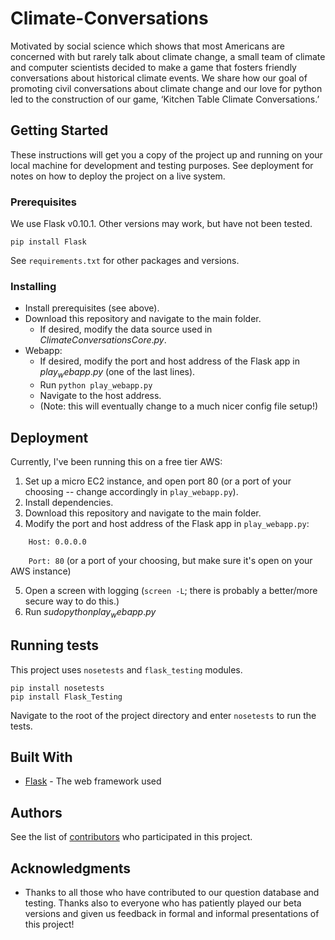 # Climate-Conversations

Motivated by social science which shows that most Americans are concerned with but rarely talk about climate change, a small team of climate and computer scientists decided to make a game that fosters friendly conversations about historical climate events. We share how our goal of promoting civil conversations about climate change and our love for python led to the construction of our game, ‘Kitchen Table Climate Conversations.’ 

## Getting Started

These instructions will get you a copy of the project up and running on your local machine for development and testing purposes. See deployment for notes on how to deploy the project on a live system.

### Prerequisites

We use Flask v0.10.1. Other versions may work, but have not been tested.

```
pip install Flask
```

See ```requirements.txt``` for other packages and versions.

### Installing

* Install prerequisites (see above).
* Download this repository and navigate to the main folder.
  * If desired, modify the data source used in $ClimateConversationsCore.py$.
* Webapp:
  * If desired, modify the port and host address of the Flask app in $play_webapp.py$ (one of the last lines).
  * Run ```python play_webapp.py```
  * Navigate to the host address.
  * (Note: this will eventually change to a much nicer config file setup!)

## Deployment

Currently, I've been running this on a free tier AWS:

1. Set up a micro EC2 instance, and open port 80 (or a port of your choosing -- change accordingly in ```play_webapp.py```).
2. Install dependencies.
3. Download this repository and navigate to the main folder.
4. Modify the port and host address of the Flask app in ```play_webapp.py```:

```    Host: 0.0.0.0```

```    Port: 80``` (or a port of your choosing, but make sure it's open on your AWS instance)

5. Open a screen with logging (```screen -L```; there is probably a better/more secure way to do this.)
6. Run $sudo python play_webapp.py$

## Running tests

This project uses ```nosetests``` and ```flask_testing``` modules.

```
pip install nosetests
pip install Flask_Testing
```

Navigate to the root of the project directory and enter ```nosetests``` to run the tests.



## Built With

* [Flask](http://flask.pocoo.org/) - The web framework used

## Authors

See  the list of [contributors](https://github.com/jtwedt/Climate-Conversations/contributors) who participated in this project.

## Acknowledgments

* Thanks to all those who have contributed to our question database and testing. Thanks also to everyone who has patiently played our beta versions and given us feedback in formal and informal presentations of this project!
